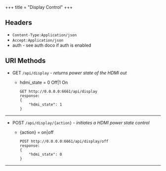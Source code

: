 +++
title = "Display Control"
+++

## Headers
  * `Content-Type:Application/json`
  * `Accept:Application/json`
  * auth - see auth doco if auth is enabled

## URI Methods
* GET `/api/display` - _returns power state of the HDMI out_
  * hdmi_state = 0 Off|1 On

      ```
      GET http://0.0.0.0:6661/api/display
      response:
      {
          "hdmi_state": 1
      }
      ```
---

* POST `/api/display/{action}` - _initiates a HDMI power state control_
  * {action} = on|off

      ```
      POST http://0.0.0.0:6661/api/display/off
      response:
      {
          "hdmi_state": 0
      }
      ```
---
